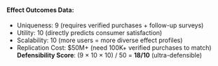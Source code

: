 #### **Effect Outcomes Data:**

- Uniqueness: 9 (requires verified purchases + follow-up surveys)
- Utility: 10 (directly predicts consumer satisfaction)
- Scalability: 10 (more users = more diverse effect profiles)
- Replication Cost: $50M+ (need 100K+ verified purchases to match)
**Defensibility Score**: (9 × 10 × 10) / 50 = **18/10** (ultra-defensible)
